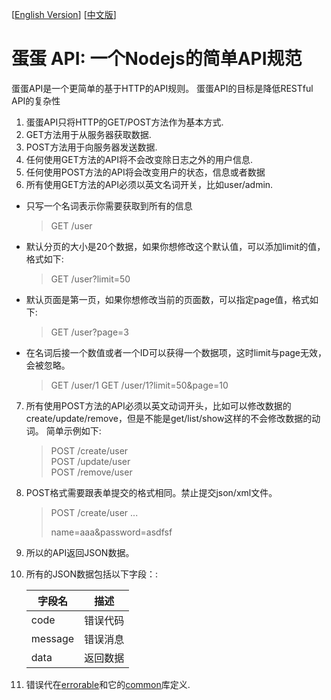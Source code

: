 [[English Version](https://github.com/calidion/egg/blob/master/README.md)]
[[中文版](https://github.com/calidion/egg/blob/master/README.zh-CN.md)]


# 蛋蛋 API: 一个Nodejs的简单API规范
蛋蛋API是一个更简单的基于HTTP的API规则。
蛋蛋API的目标是降低RESTful API的复杂性

1. 蛋蛋API只将HTTP的GET/POST方法作为基本方式.
2. GET方法用于从服务器获取数据.
3. POST方法用于向服务器发送数据.
4. 任何使用GET方法的API将不会改变除日志之外的用户信息.
5. 任何使用POST方法的API将会改变用户的状态，信息或者数据
6. 所有使用GET方法的API必须以英文名词开关，比如user/admin.  
  * 只写一个名词表示你需要获取到所有的信息  
    
    > GET /user
  * 默认分页的大小是20个数据，如果你想修改这个默认值，可以添加limit的值，格式如下:  
      
    > GET /user?limit=50
  * 默认页面是第一页，如果你想修改当前的页面数，可以指定page值，格式如下:  
      
    > GET /user?page=3
  * 在名词后接一个数值或者一个ID可以获得一个数据项，这时limit与page无效，会被忽略。  
      
     > GET /user/1
     > GET /user/1?limit=50&page=10  

7. 所有使用POST方法的API必须以英文动词开头，比如可以修改数据的create/update/remove，但是不能是get/list/show这样的不会修改数据的动词。
    简单示例如下:
    > POST /create/user  
    > POST /update/user  
    > POST /remove/user  

8. POST格式需要跟表单提交的格式相同。禁止提交json/xml文件。
    > POST /create/user
    > ...
    > 
    > 
    > name=aaa&password=asdfsf
9. 所以的API返回JSON数据。
10. 所有的JSON数据包括以下字段：:

    | 字段名 | 描述 |
    | --- | --- |
    | code | 错误代码|
    | message | 错误消息|
    | data | 返回数据 |

11. 错误代在[errorable](https://github.com/calidion/errorable)和它的[common](https://github.com/Errorable/common)库定义.
